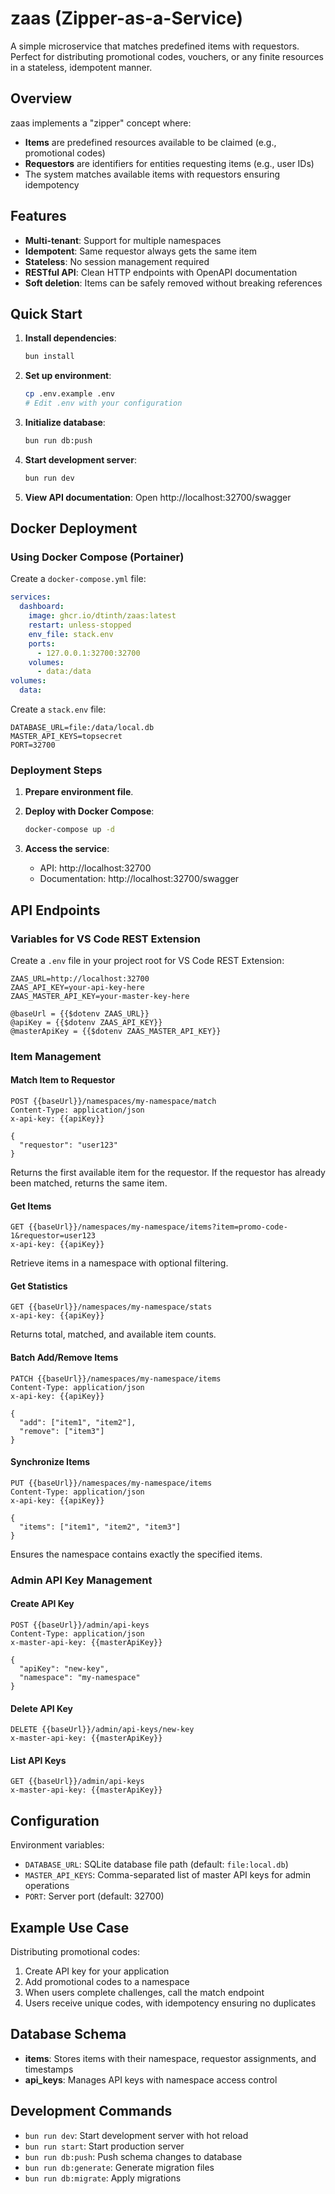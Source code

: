 # zaas (Zipper-as-a-Service)

A simple microservice that matches predefined items with requestors. Perfect for distributing promotional codes, vouchers, or any finite resources in a stateless, idempotent manner.

## Overview

zaas implements a "zipper" concept where:

- **Items** are predefined resources available to be claimed (e.g., promotional codes)
- **Requestors** are identifiers for entities requesting items (e.g., user IDs)
- The system matches available items with requestors ensuring idempotency

## Features

- **Multi-tenant**: Support for multiple namespaces
- **Idempotent**: Same requestor always gets the same item
- **Stateless**: No session management required
- **RESTful API**: Clean HTTP endpoints with OpenAPI documentation
- **Soft deletion**: Items can be safely removed without breaking references

## Quick Start

1. **Install dependencies**:

   ```bash
   bun install
   ```

2. **Set up environment**:

   ```bash
   cp .env.example .env
   # Edit .env with your configuration
   ```

3. **Initialize database**:

   ```bash
   bun run db:push
   ```

4. **Start development server**:

   ```bash
   bun run dev
   ```

5. **View API documentation**:
   Open http://localhost:32700/swagger

## Docker Deployment

### Using Docker Compose (Portainer)

Create a `docker-compose.yml` file:

```yaml
services:
  dashboard:
    image: ghcr.io/dtinth/zaas:latest
    restart: unless-stopped
    env_file: stack.env
    ports:
      - 127.0.0.1:32700:32700
    volumes:
      - data:/data
volumes:
  data:
```

Create a `stack.env` file:

```env
DATABASE_URL=file:/data/local.db
MASTER_API_KEYS=topsecret
PORT=32700
```

### Deployment Steps

1. **Prepare environment file**.

2. **Deploy with Docker Compose**:

   ```bash
   docker-compose up -d
   ```

3. **Access the service**:
   - API: http://localhost:32700
   - Documentation: http://localhost:32700/swagger

## API Endpoints

### Variables for VS Code REST Extension

Create a `.env` file in your project root for VS Code REST Extension:

```env
ZAAS_URL=http://localhost:32700
ZAAS_API_KEY=your-api-key-here
ZAAS_MASTER_API_KEY=your-master-key-here
```

```http
@baseUrl = {{$dotenv ZAAS_URL}}
@apiKey = {{$dotenv ZAAS_API_KEY}}
@masterApiKey = {{$dotenv ZAAS_MASTER_API_KEY}}
```

### Item Management

#### Match Item to Requestor

```http
POST {{baseUrl}}/namespaces/my-namespace/match
Content-Type: application/json
x-api-key: {{apiKey}}

{
  "requestor": "user123"
}
```

Returns the first available item for the requestor. If the requestor has already been matched, returns the same item.

#### Get Items

```http
GET {{baseUrl}}/namespaces/my-namespace/items?item=promo-code-1&requestor=user123
x-api-key: {{apiKey}}
```

Retrieve items in a namespace with optional filtering.

#### Get Statistics

```http
GET {{baseUrl}}/namespaces/my-namespace/stats
x-api-key: {{apiKey}}
```

Returns total, matched, and available item counts.

#### Batch Add/Remove Items

```http
PATCH {{baseUrl}}/namespaces/my-namespace/items
Content-Type: application/json
x-api-key: {{apiKey}}

{
  "add": ["item1", "item2"],
  "remove": ["item3"]
}
```

#### Synchronize Items

```http
PUT {{baseUrl}}/namespaces/my-namespace/items
Content-Type: application/json
x-api-key: {{apiKey}}

{
  "items": ["item1", "item2", "item3"]
}
```

Ensures the namespace contains exactly the specified items.

### Admin API Key Management

#### Create API Key

```http
POST {{baseUrl}}/admin/api-keys
Content-Type: application/json
x-master-api-key: {{masterApiKey}}

{
  "apiKey": "new-key",
  "namespace": "my-namespace"
}
```

#### Delete API Key

```http
DELETE {{baseUrl}}/admin/api-keys/new-key
x-master-api-key: {{masterApiKey}}
```

#### List API Keys

```http
GET {{baseUrl}}/admin/api-keys
x-master-api-key: {{masterApiKey}}
```

## Configuration

Environment variables:

- `DATABASE_URL`: SQLite database file path (default: `file:local.db`)
- `MASTER_API_KEYS`: Comma-separated list of master API keys for admin operations
- `PORT`: Server port (default: 32700)

## Example Use Case

Distributing promotional codes:

1. Create API key for your application
2. Add promotional codes to a namespace
3. When users complete challenges, call the match endpoint
4. Users receive unique codes, with idempotency ensuring no duplicates

## Database Schema

- **items**: Stores items with their namespace, requestor assignments, and timestamps
- **api_keys**: Manages API keys with namespace access control

## Development Commands

- `bun run dev`: Start development server with hot reload
- `bun run start`: Start production server
- `bun run db:push`: Push schema changes to database
- `bun run db:generate`: Generate migration files
- `bun run db:migrate`: Apply migrations
